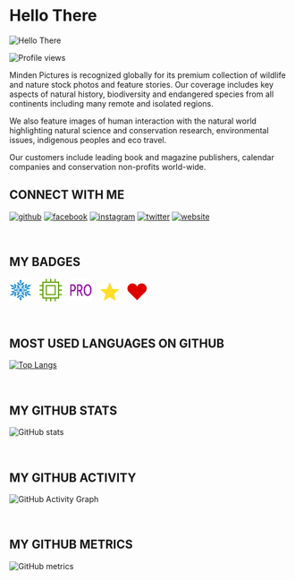 # Hello There
![Hello There](https://www.mindenpictures.com/siteowner/pages/embedpage/mindenpicturesembeds.png)

![Profile views](https://gpvc.arturio.dev/callrob68)  

Minden Pictures is recognized globally for its premium collection of wildlife and nature stock photos and feature stories. Our coverage includes key aspects of natural history, biodiversity and endangered species from all continents including many remote and isolated regions.

We also feature images of human interaction with the natural world highlighting natural science and conservation research, environmental issues, indigenous peoples and eco travel. 

 Our customers include leading book and magazine publishers, calendar companies and conservation non-profits world-wide. 



## CONNECT WITH ME <br>
[<img src='https://cdn.jsdelivr.net/npm/simple-icons@3.0.1/icons/github.svg' alt='github' height='40'>](https://github.com/callrob68)  [<img src='https://cdn.jsdelivr.net/npm/simple-icons@3.0.1/icons/facebook.svg' alt='facebook' height='40'>](https://www.facebook.com/pg/MindenPictures/photos)  [<img src='https://cdn.jsdelivr.net/npm/simple-icons@3.0.1/icons/instagram.svg' alt='instagram' height='40'>](https://www.instagram.com/minden_pictures//)  [<img src='https://cdn.jsdelivr.net/npm/simple-icons@3.0.1/icons/twitter.svg' alt='twitter' height='40'>](https://twitter.com/mindenpictures)  [<img src='https://cdn.jsdelivr.net/npm/simple-icons@3.0.1/icons/icloud.svg' alt='website' height='40'>](https://www.mindenpictures.com/)  

<br>

## MY BADGES <br>
<a href='https://archiveprogram.github.com/'><img src='https://raw.githubusercontent.com/acervenky/animated-github-badges/master/assets/acbadge.gif' width='40' height='40'></a> <a href='https://docs.github.com/en/developers'><img src='https://raw.githubusercontent.com/acervenky/animated-github-badges/master/assets/devbadge.gif' width='40' height='40'></a> <a href='https://github.com/pricing'><img src='https://raw.githubusercontent.com/acervenky/animated-github-badges/master/assets/pro.gif' width='40' height='40'></a> <a href='https://stars.github.com/'><img src='https://raw.githubusercontent.com/acervenky/animated-github-badges/master/assets/starbadge.gif' width='35' height='35'></a> <a href='https://docs.github.com/en/github/supporting-the-open-source-community-with-github-sponsors'><img src='https://raw.githubusercontent.com/acervenky/animated-github-badges/master/assets/sponsorbadge.gif' width='35' height='35'></a> 

<br>

## MOST USED LANGUAGES ON GITHUB <br>
[![Top Langs](https://github-readme-stats.vercel.app/api/top-langs/?username=callrob68)](https://github.com/anuraghazra/github-readme-stats)

<br>

## MY GITHUB STATS <br>
![GitHub stats](https://github-readme-stats.vercel.app/api?username=callrob68&show_icons=true&count_private=true)  

<br>

## MY GITHUB ACTIVITY <br>
![GitHub Activity Graph](https://activity-graph.herokuapp.com/graph?username=callrob68)  


<br>


## MY GITHUB METRICS <br>
![GitHub metrics](https://metrics.lecoq.io/callrob68)  


